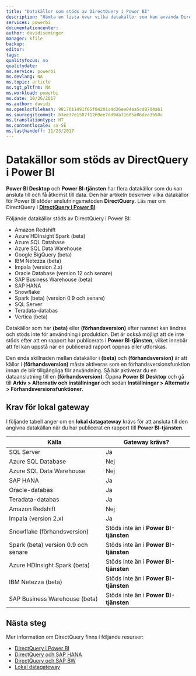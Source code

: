 ```yaml
---
title: "Datakällor som stöds av DirectQuery i Power BI"
description: "Hämta en lista över vilka datakällor som kan använda DirectQuery."
services: powerbi
documentationcenter: 
author: davidiseminger
manager: kfile
backup: 
editor: 
tags: 
qualityfocus: no
qualitydate: 
ms.service: powerbi
ms.devlang: NA
ms.topic: article
ms.tgt_pltfrm: NA
ms.workload: powerbi
ms.date: 10/26/2017
ms.author: davidi
ms.openlocfilehash: 9817011491f65f84201c4d26ee04aa5cd8704ab1
ms.sourcegitcommit: b3ee37e1587f1269ee7dd9daf1685a06dea3b50c
ms.translationtype: HT
ms.contentlocale: sv-SE
ms.lasthandoff: 11/23/2017
---
```

# <a name="data-sources-supported-by-directquery-in-power-bi"></a>Datakällor som stöds av DirectQuery i Power BI
**Power BI Desktop** och **Power BI-tjänsten** har flera datakällor som du kan ansluta till och få åtkomst till data. Den här artikeln beskriver vilka datakällor för Power BI stöder anslutningsmetoden **DirectQuery**. Läs mer om DirectQuery i [**DirectQuery i Power BI**](desktop-directquery-about.md).

Följande datakällor stöds av DirectQuery i Power BI:

* Amazon Redshift
* Azure HDInsight Spark (beta)
* Azure SQL Database
* Azure SQL Data Warehouse
* Google BigQuery (beta)
* IBM Netezza (beta)
* Impala (version 2.x)
* Oracle Database (version 12 och senare)
* SAP Business Warehouse (beta)
* SAP HANA
* Snowflake
* Spark (beta) (version 0.9 och senare)
* SQL Server
* Teradata-databas
* Vertica (beta)

Datakällor som har **(beta)** eller **(förhandsversion)** efter namnet kan ändras och stöds inte för användning i produktion. Det är också möjligt att de inte stöds efter att en rapport har publicerats i **Power BI-tjänsten**, vilket innebär att fel kan uppstå när en publicerad rapport öppnas eller utforskas.

Den enda skillnaden mellan datakällor i **(beta)** och **(förhandsversion)** är att källor i **(förhandsversion)** måste aktiveras som en förhandsversionsfunktion innan de blir tillgängliga för användning. Så här aktiverar du en dataanslutning till en **(förhandsversion)**. Öppna **Power BI Desktop** och gå till **Arkiv > Alternativ och inställningar** och sedan **Inställningar > Alternativ > Förhandsversionsfunktioner**.

## <a name="on-premises-gateway-requirements"></a>Krav för lokal gateway
I följande tabell anger om en **lokal datagateway** krävs för att ansluta till den angivna datakällan när du har publicerat en rapport till **Power BI-tjänsten**.

| Källa | Gateway krävs? |
| --- | --- |
| SQL Server |Ja |
| Azure SQL Database |Nej |
| Azure SQL Data Warehouse |Nej |
| SAP HANA |Ja |
| Oracle-databas |Ja |
| Teradata-databas |Ja |
| Amazon Redshift |Nej |
| Impala (version 2.x) |Ja |
| Snowflake (förhandsversion) |Stöds inte än i **Power BI-tjänsten** |
| Spark (beta) version 0.9 och senare |Stöds inte än i **Power BI-tjänsten** |
| Azure HDInsight Spark (beta) |Stöds inte än i **Power BI-tjänsten** |
| IBM Netezza (beta) |Stöds inte än i **Power BI-tjänsten** |
| SAP Business Warehouse (beta) |Stöds inte än i **Power BI-tjänsten** |

## <a name="next-steps"></a>Nästa steg
Mer information om DirectQuery finns i följande resurser:

* [DirectQuery i Power BI](desktop-directquery-about.md)
* [DirectQuery och SAP HANA](desktop-directquery-sap-hana.md)
* [DirectQuery och SAP BW](desktop-directquery-sap-bw.md)
* [Lokal datagateway](service-gateway-onprem.md)

